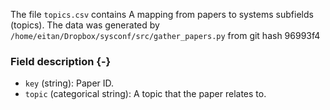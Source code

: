 The file `topics.csv` contains A mapping from papers to systems subfields (topics).
The data was generated by `/home/eitan/Dropbox/sysconf/src/gather_papers.py` from git hash 96993f4


### Field description {-}

  * `key` (string): Paper ID.
  * `topic` (categorical string): A topic that the paper relates to.
